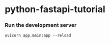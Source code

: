 # python-fastapi-tutorial

### Run the development server
```shell
uvicorn app.main:app --reload
```
